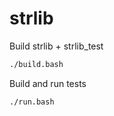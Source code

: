 # strlib

Build strlib + strlib_test

```bash
./build.bash
```

Build and run tests

```bash
./run.bash
```

